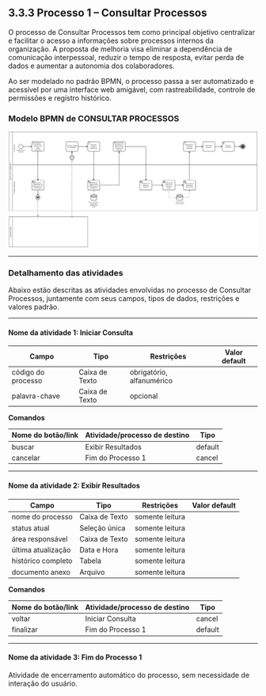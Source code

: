 ## 3.3.3 Processo 1 – Consultar Processos

O processo de Consultar Processos tem como principal objetivo centralizar e facilitar o acesso a informações sobre processos internos da organização. A proposta de melhoria visa eliminar a dependência de comunicação interpessoal, reduzir o tempo de resposta, evitar perda de dados e aumentar a autonomia dos colaboradores.

Ao ser modelado no padrão BPMN, o processo passa a ser automatizado e acessível por uma interface web amigável, com rastreabilidade, controle de permissões e registro histórico.

### Modelo BPMN de CONSULTAR PROCESSOS

![Modelo BPMN - Consultar Processos](/docs/images/bpmn_to_be_consultar_processo.png)

---

### Detalhamento das atividades

Abaixo estão descritas as atividades envolvidas no processo de Consultar Processos, juntamente com seus campos, tipos de dados, restrições e valores padrão.

---

#### Nome da atividade 1: Iniciar Consulta

| Campo        | Tipo          | Restrições                  | Valor default |
|--------------|---------------|------------------------------|---------------|
| código do processo | Caixa de Texto  | obrigatório, alfanumérico       |               |
| palavra-chave      | Caixa de Texto  | opcional                         |               |

**Comandos**

| Nome do botão/link | Atividade/processo de destino | Tipo     |
|--------------------|-------------------------------|----------|
| buscar             | Exibir Resultados             | default  |
| cancelar           | Fim do Processo 1             | cancel   |

---

#### Nome da atividade 2: Exibir Resultados

| Campo              | Tipo           | Restrições                      | Valor default |
|--------------------|----------------|----------------------------------|---------------|
| nome do processo   | Caixa de Texto | somente leitura                  |               |
| status atual       | Seleção única  | somente leitura                  |               |
| área responsável   | Caixa de Texto | somente leitura                  |               |
| última atualização | Data e Hora    | somente leitura                  |               |
| histórico completo | Tabela         | somente leitura                  |               |
| documento anexo    | Arquivo        | somente leitura                  |               |

**Comandos**

| Nome do botão/link | Atividade/processo de destino | Tipo     |
|--------------------|-------------------------------|----------|
| voltar             | Iniciar Consulta              | cancel   |
| finalizar          | Fim do Processo 1             | default  |

---

#### Nome da atividade 3: Fim do Processo 1

Atividade de encerramento automático do processo, sem necessidade de interação do usuário.

